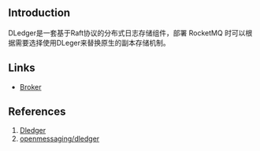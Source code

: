 ## Introduction

DLedger是一套基于Raft协议的分布式日志存储组件，部署 RocketMQ 时可以根据需要选择使用DLeger来替换原生的副本存储机制。






## Links

- [Broker](/docs/CS/MQ/RocketMQ/Broker.md)


## References

1. [Dledger](https://rocketmq.apache.org/zh/docs/bestPractice/02dledger/)
2. [openmessaging/dledger](https://github.com/openmessaging/dledger)